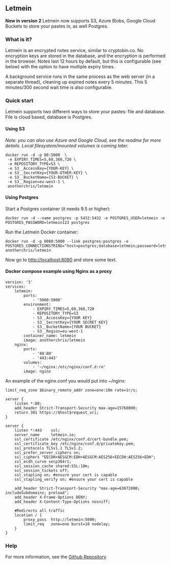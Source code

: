 ## Letmein

**New in version 2**
Letmein now supports S3, Azure Blobs, Google Cloud Buckets to store your pastes in, as well Postgres.

### What is it?

Letmein is an encrypted notes service, similar to cryptobin.co. No encryption keys are stored in the database, and the encryption is performed in the browser. Notes last 12 hours by default, but this is configurable (see below) with the option to have multiple expiry times.

A background service runs in the same process as the web server (in a separate thread), cleaning up expired notes every 5 minutes. This 5 minutes/300 second wait time is also configurable.

### Quick start

Letmein supports two different ways to store your pastes: file and database. File is cloud based, database is Postgres.

#### Using S3

*Note: you can also use Azure and Google Cloud, see the readme for more details. Local filesystem/mounted volumes is coming later.*

```
docker run -d -p 80:5000  \
 -e EXPIRY_TIMES=5,60,360,720 \
 -e REPOSITORY_TYPE=S3 \
 -e S3__AccessKey={YOUR-KEY} \
 -e S3__SecretKey={YOUR-OTHER-KEY} \
 -e S3__BucketName={S3-BUCKET} \
 -e S3__Region=eu-west-1 \
 anotherchris/letmein
```

#### Using Postgres

Start a Postgres container (it needs 9.5 or higher):

    docker run -d --name postgres -p 5432:5432 -e POSTGRES_USER=letmein -e POSTGRES_PASSWORD=letmein123 postgres 

Run the Letmein Docker container:

    docker run -d -p 8080:5000 --link postgres:postgres -e POSTGRES_CONNECTIONSTRING="host=postgres;database=letmein;password=letmein123;username=letmein" anotherchris/letmein

Now go to [http://localhost:8080](http://localhost:8080) and store some text.

#### Docker compose example using Nginx as a proxy

```
version: '3'
services:
    letmein:
        ports:
            - '5000:5000'
        environment:
            - EXPIRY_TIMES=5,60,360,720
            - REPOSITORY_TYPE=S3
            - S3__AccessKey={YOUR KEY}
            - S3__SecretKey={YOUR SECRET KEY}
            - S3__BucketName={YOUR BUCKET}
            - S3__Region=eu-west-1
        container_name: letmein
        image: anotherchris/letmein
    nginx:
        ports:
            - '80:80'
            - '443:443'
        volumes:
            - '~/nginx:/etc/nginx/conf.d:ro'
        image: nginx
```

An example of the nginx.conf you would put into ~/nginx:

```
limit_req_zone $binary_remote_addr zone=one:10m rate=1r/s;

server {
    listen *:80;
    add_header Strict-Transport-Security max-age=15768000;
    return 301 https://$host$request_uri;
}

server {
    listen *:443    ssl;
    server_name     letmein.io;
    ssl_certificate /etc/nginx/conf.d/cert-bundle.pem;
    ssl_certificate_key /etc/nginx/conf.d/privatekey.pem;
    ssl_protocols TLSv1.1 TLSv1.2;
    ssl_prefer_server_ciphers on;
    ssl_ciphers "EECDH+AESGCM:EDH+AESGCM:AES256+EECDH:AES256+EDH";
    ssl_ecdh_curve secp384r1;
    ssl_session_cache shared:SSL:10m;
    ssl_session_tickets off;
    ssl_stapling on; #ensure your cert is capable
    ssl_stapling_verify on; #ensure your cert is capable

    add_header Strict-Transport-Security "max-age=63072000; includeSubdomains; preload";
    add_header X-Frame-Options DENY;
    add_header X-Content-Type-Options nosniff;

    #Redirects all traffic
    location / {
        proxy_pass  http://letmein:5000;
        limit_req   zone=one burst=10 nodelay;
    }
}
```

### Help

For more information, see the [Github Repository](https://github.com/yetanotherchris/letmein)